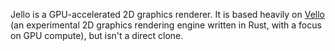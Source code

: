 Jello is a GPU-accelerated 2D graphics renderer. It is based heavily on
[Vello](https://github.com/linebender/vello/blob/main/README.md) (an
experimental 2D graphics rendering engine written in Rust, with a focus on GPU
compute), but isn't a direct clone.
